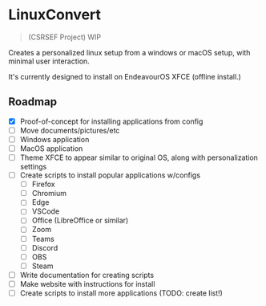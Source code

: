 # LinuxConvert

> (CSRSEF Project)
> WIP

Creates a personalized linux setup from a windows or macOS setup, with minimal user interaction.

It's currently designed to install on EndeavourOS XFCE (offline install.)

## Roadmap

- [x] Proof-of-concept for installing applications from config
- [ ] Move documents/pictures/etc
- [ ] Windows application
- [ ] MacOS application
- [ ] Theme XFCE to appear similar to original OS, along with personalization settings
- [ ] Create scripts to install popular applications w/configs
    - [ ] Firefox
    - [ ] Chromium
    - [ ] Edge
    - [ ] VSCode
    - [ ] Office (LibreOffice or similar)
    - [ ] Zoom
    - [ ] Teams
    - [ ] Discord
    - [ ] OBS
    - [ ] Steam
- [ ] Write documentation for creating scripts
- [ ] Make website with instructions for install
- [ ] Create scripts to install more applications (TODO: create list!)